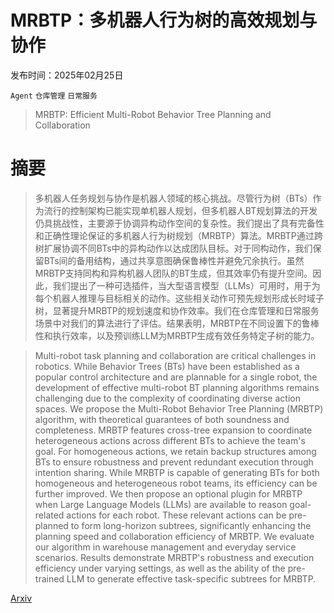 # **MRBTP：多机器人行为树的高效规划与协作**

发布时间：2025年02月25日

`Agent` `仓库管理` `日常服务`

> MRBTP: Efficient Multi-Robot Behavior Tree Planning and Collaboration

# 摘要

> 多机器人任务规划与协作是机器人领域的核心挑战。尽管行为树（BTs）作为流行的控制架构已能实现单机器人规划，但多机器人BT规划算法的开发仍具挑战性，主要源于协调异构动作空间的复杂性。我们提出了具有完备性和正确性理论保证的多机器人行为树规划（MRBTP）算法。MRBTP通过跨树扩展协调不同BTs中的异构动作以达成团队目标。对于同构动作，我们保留BTs间的备用结构，通过共享意图确保鲁棒性并避免冗余执行。虽然MRBTP支持同构和异构机器人团队的BT生成，但其效率仍有提升空间。因此，我们提出了一种可选插件，当大型语言模型（LLMs）可用时，用于为每个机器人推理与目标相关的动作。这些相关动作可预先规划形成长时域子树，显著提升MRBTP的规划速度和协作效率。我们在仓库管理和日常服务场景中对我们的算法进行了评估。结果表明，MRBTP在不同设置下的鲁棒性和执行效率，以及预训练LLM为MRBTP生成有效任务特定子树的能力。

> Multi-robot task planning and collaboration are critical challenges in robotics. While Behavior Trees (BTs) have been established as a popular control architecture and are plannable for a single robot, the development of effective multi-robot BT planning algorithms remains challenging due to the complexity of coordinating diverse action spaces. We propose the Multi-Robot Behavior Tree Planning (MRBTP) algorithm, with theoretical guarantees of both soundness and completeness. MRBTP features cross-tree expansion to coordinate heterogeneous actions across different BTs to achieve the team's goal. For homogeneous actions, we retain backup structures among BTs to ensure robustness and prevent redundant execution through intention sharing. While MRBTP is capable of generating BTs for both homogeneous and heterogeneous robot teams, its efficiency can be further improved. We then propose an optional plugin for MRBTP when Large Language Models (LLMs) are available to reason goal-related actions for each robot. These relevant actions can be pre-planned to form long-horizon subtrees, significantly enhancing the planning speed and collaboration efficiency of MRBTP. We evaluate our algorithm in warehouse management and everyday service scenarios. Results demonstrate MRBTP's robustness and execution efficiency under varying settings, as well as the ability of the pre-trained LLM to generate effective task-specific subtrees for MRBTP.

[Arxiv](https://arxiv.org/abs/2502.18072)